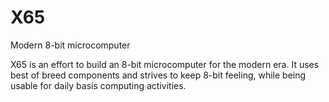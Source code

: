 # X65

Modern 8-bit microcomputer

X65 is an effort to build an 8-bit microcomputer for the modern era.
It uses best of breed components and strives to keep 8-bit feeling,
while being usable for daily basis computing activities.
